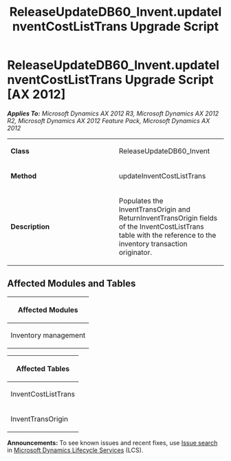 ﻿---
title: ReleaseUpdateDB60_Invent.updateInventCostListTrans Upgrade Script
TOCTitle: ReleaseUpdateDB60_Invent.updateInventCostListTrans Upgrade Script
ms:assetid: f78d05e6-60b4-bbc8-b223-88671c6c9760
ms:mtpsurl: https://msdn.microsoft.com/en-us/library/JJ737615(v=AX.60)
ms:contentKeyID: 49712306
ms.date: 05/18/2015
mtps_version: v=AX.60
---

# ReleaseUpdateDB60\_Invent.updateInventCostListTrans Upgrade Script [AX 2012]


_**Applies To:** Microsoft Dynamics AX 2012 R3, Microsoft Dynamics AX 2012 R2, Microsoft Dynamics AX 2012 Feature Pack, Microsoft Dynamics AX 2012_

<table>
<colgroup>
<col style="width: 50%" />
<col style="width: 50%" />
</colgroup>
<tbody>
<tr class="odd">
<td><p><strong>Class</strong></p></td>
<td><p>ReleaseUpdateDB60_Invent</p></td>
</tr>
<tr class="even">
<td><p><strong>Method</strong></p></td>
<td><p>updateInventCostListTrans</p></td>
</tr>
<tr class="odd">
<td><p><strong>Description</strong></p></td>
<td><p>Populates the InventTransOrigin and ReturnInventTransOrigin fields of the InventCostListTrans table with the reference to the inventory transaction originator.</p></td>
</tr>
</tbody>
</table>


## Affected Modules and Tables

<table>
<colgroup>
<col style="width: 100%" />
</colgroup>
<thead>
<tr class="header">
<th><p>Affected Modules</p></th>
</tr>
</thead>
<tbody>
<tr class="odd">
<td><p>Inventory management</p></td>
</tr>
</tbody>
</table>


<table>
<colgroup>
<col style="width: 100%" />
</colgroup>
<thead>
<tr class="header">
<th><p>Affected Tables</p></th>
</tr>
</thead>
<tbody>
<tr class="odd">
<td><p>InventCostListTrans</p></td>
</tr>
<tr class="even">
<td><p>InventTransOrigin</p></td>
</tr>
</tbody>
</table>

  
**Announcements:** To see known issues and recent fixes, use [Issue search](http://go.microsoft.com/fwlink/?linkid=389258) in [Microsoft Dynamics Lifecycle Services](http://go.microsoft.com/fwlink/?linkid=306505) (LCS).

